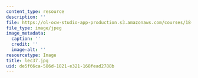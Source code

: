 ```yaml
---
content_type: resource
description: ''
file: https://ol-ocw-studio-app-production.s3.amazonaws.com/courses/18-01sc-single-variable-calculus-fall-2010/de5f66ca586d1821e321168fead2788b_lec37.jpg
file_type: image/jpeg
image_metadata:
  caption: ''
  credit: ''
  image-alt: ''
resourcetype: Image
title: lec37.jpg
uid: de5f66ca-586d-1821-e321-168fead2788b
---
```

